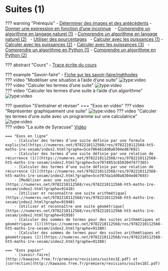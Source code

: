 # Suites (1)

??? warning "Prérequis"
    - [Déterminer des images et des antécédents](https://numeres.net/9782210112568/res/9782210112568-ht5-maths-1re-sesam/index2.html?graphe=5ce25e521dd0a8304ed6767c)
    - [Donner une expression en fonction d’une inconnue](https://numeres.net/9782210112568/res/9782210112568-ht5-maths-1re-sesam/index2.html?graphe=5ce2915353c658304f477348)  
    - [Comprendre un algorithme en langage naturel (1)](https://numeres.net/9782210112568/res/9782210112568-ht5-maths-1re-sesam/index2.html?graphe=5cd1df1e9d4088546c21b39e)
    - [Comprendre un algorithme en langage naturel (2)](https://numeres.net/9782210112568/res/9782210112568-ht5-maths-1re-sesam/index2.html?graphe=5cd5dcf429e680546e46cf39)  
    - [Utiliser des pourcentages](https://numeres.net/9782210112568/res/9782210112568-ht5-maths-1re-sesam/index2.html?graphe=5ce702501dd0a8304ed67691)  
    - [Calculer avec les puissances (1)](https://numeres.net/9782210112568/res/9782210112568-ht5-maths-1re-sesam/index2.html?graphe=49577)
    - [Calculer avec les puissances (2)](https://numeres.net/9782210112568/res/9782210112568-ht5-maths-1re-sesam/index2.html?graphe=49579)
    - [Calculer avec les puissances (3)](https://numeres.net/9782210112568/res/9782210112568-ht5-maths-1re-sesam/index2.html?graphe=49578)  
    - [Comprendre un algorithme en Python (1)](https://numeres.net/9782210112568/res/9782210112568-ht5-maths-1re-sesam/index2.html?graphe=5ce709dd53c658304f477366)
    - [Comprendre un algorithme en Python (2)](https://numeres.net/9782210112568/res/9782210112568-ht5-maths-1re-sesam/index2.html?graphe=5ce70b0c1dd0a8304ed67694)  


??? abstract "Cours"
    - [Trace écrite du cours](http://kawazoo.free.fr/premiere/cours_exercices/diapo_suites1_pdf.pdf)

??? example "Savoir-faire"
    - [Fiche sur les savoir-faire/méthodes](http://kawazoo.free.fr/premiere/cours_exercices/suites1.pdf)  
    ??? video "Modéliser une situation à l’aide d’une suite"
        ![type:video](https://www.youtube.com/embed/eX-_639Pfw8)  
    ??? video "Calculer les termes d’une suite"
        ![type:video](https://www.youtube.com/embed/HacflVQ7DIE)  
    ??? video "Calculer les termes d’une suite à l’aide d’un algorithme"
        ![type:video](https://www.youtube.com/embed/-CU_o7w-DjM)

??? question "S’entraîner et réviser"
    === "Exos en vidéo"
        ??? video "Représenter graphiquement une suite"
            ![type:video](https://www.youtube.com/embed/VpSK4uLTFhM) 
        ??? video "Calculer les termes d’une suite avec un programme sur une calculatrice"
            ![type:video](https://www.youtube.com/embed/1E2M8S0Wn3U)  
        ??? video "La suite de Syracuse"
            [Vidéo](https://www.maths-et-tiques.fr/index.php/cours-maths/niveau-premiere#1)  
    
    === "Exos en ligne"
        - [Calculer des termes d’une suite définie par une formule explicite](https://numeres.net/9782210112568/res/9782210112568-ht5-maths-1re-sesam/index2.html?graphe=5ce706461dd0a8304ed67692)  
        - [Calculer des termes d’une suite définie par une relation de récurrence (1)](https://numeres.net/9782210112568/res/9782210112568-ht5-maths-1re-sesam/index2.html?graphe=5ce7074953c658304f477365)
        - [Calculer des termes d’une suite définie par une relation de récurrence (2)](https://numeres.net/9782210112568/res/9782210112568-ht5-maths-1re-sesam/index2.html?graphe=5ce707da1dd0a8304ed67693)  
        - [Modéliser avec une suite](https://numeres.net/9782210112568/res/9782210112568-ht5-maths-1re-sesam/index2.html?graphe=91410)
        - [Utiliser et reconnaître une suite arithmétique](https://numeres.net/9782210112568/res/9782210112568-ht5-maths-1re-sesam/index2.html?graphe=91948)
        - [Utiliser et reconnaître une suite géométrique](https://numeres.net/9782210112568/res/9782210112568-ht5-maths-1re-sesam/index2.html?graphe=91950)  
        - [Calculer des sommes de termes pour des suites arithmétiques et géométriques (1)](https://numeres.net/9782210112568/res/9782210112568-ht5-maths-1re-sesam/index2.html?graphe=91380)
        - [Calculer des sommes de termes pour des suites arithmétiques et géométriques (2)](https://numeres.net/9782210112568/res/9782210112568-ht5-maths-1re-sesam/index2.html?graphe=91388)  
    
    === "Exos papier" 
        - [savoir-faire](http://kawazoo.free.fr/premiere/revisions/suites1E.pdf) et [correction](http://kawazoo.free.fr/premiere/revisions/suites1EC.pdf)